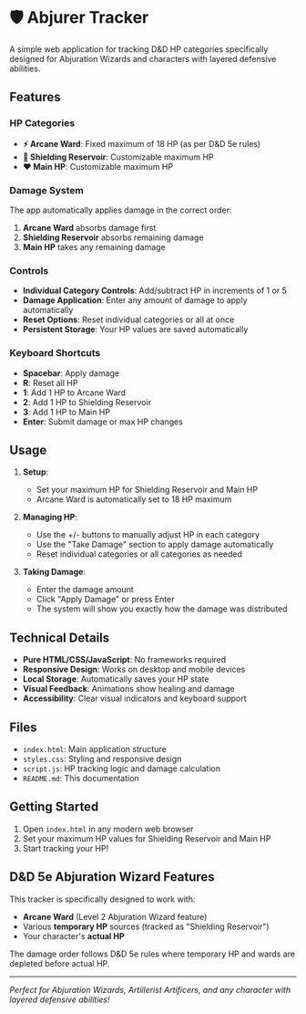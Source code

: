 # 🛡️ Abjurer Tracker

A simple web application for tracking D&D HP categories specifically designed for Abjuration Wizards and characters with layered defensive abilities.

## Features

### HP Categories
- **⚡ Arcane Ward**: Fixed maximum of 18 HP (as per D&D 5e rules)
- **🔮 Shielding Reservoir**: Customizable maximum HP
- **❤️ Main HP**: Customizable maximum HP

### Damage System
The app automatically applies damage in the correct order:
1. **Arcane Ward** absorbs damage first
2. **Shielding Reservoir** absorbs remaining damage
3. **Main HP** takes any remaining damage

### Controls
- **Individual Category Controls**: Add/subtract HP in increments of 1 or 5
- **Damage Application**: Enter any amount of damage to apply automatically
- **Reset Options**: Reset individual categories or all at once
- **Persistent Storage**: Your HP values are saved automatically

### Keyboard Shortcuts
- **Spacebar**: Apply damage
- **R**: Reset all HP
- **1**: Add 1 HP to Arcane Ward
- **2**: Add 1 HP to Shielding Reservoir  
- **3**: Add 1 HP to Main HP
- **Enter**: Submit damage or max HP changes

## Usage

1. **Setup**: 
   - Set your maximum HP for Shielding Reservoir and Main HP
   - Arcane Ward is automatically set to 18 HP maximum

2. **Managing HP**:
   - Use the +/- buttons to manually adjust HP in each category
   - Use the "Take Damage" section to apply damage automatically
   - Reset individual categories or all categories as needed

3. **Taking Damage**:
   - Enter the damage amount
   - Click "Apply Damage" or press Enter
   - The system will show you exactly how the damage was distributed

## Technical Details

- **Pure HTML/CSS/JavaScript**: No frameworks required
- **Responsive Design**: Works on desktop and mobile devices
- **Local Storage**: Automatically saves your HP state
- **Visual Feedback**: Animations show healing and damage
- **Accessibility**: Clear visual indicators and keyboard support

## Files

- `index.html`: Main application structure
- `styles.css`: Styling and responsive design
- `script.js`: HP tracking logic and damage calculation
- `README.md`: This documentation

## Getting Started

1. Open `index.html` in any modern web browser
2. Set your maximum HP values for Shielding Reservoir and Main HP
3. Start tracking your HP!

## D&D 5e Abjuration Wizard Features

This tracker is specifically designed to work with:
- **Arcane Ward** (Level 2 Abjuration Wizard feature)
- Various **temporary HP** sources (tracked as "Shielding Reservoir")
- Your character's **actual HP**

The damage order follows D&D 5e rules where temporary HP and wards are depleted before actual HP.

---

*Perfect for Abjuration Wizards, Artillerist Artificers, and any character with layered defensive abilities!*
